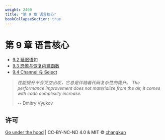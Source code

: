 ```yaml
---
weight: 2400
title: "第 9 章 语言核心"
bookCollapseSection: true
---
```


# 第 9 章 语言核心

<!-- - [9.1 运行时类型系统](./type.md) -->
- [9.2 延迟语句](./defer.md)
- [9.3 恐慌与恢复内建函数](./panic.md)
- [9.4 Channel 与 Select](./chan.md)
<!-- - [9.5 数组、切片与字符串](./slice.md) -->
<!-- - [9.6 散列表](./map.md) -->
<!-- - [9.7 接口](./interface.md) -->

> _性能提升不会凭空出现，它总是伴随着代码复杂性的提升。_
> _The performance improvement does not materialize from the air, it 
comes with code complexity increase._
>
> -- Dmitry Vyukov

## 许可

[Go under the hood](https://github.com/golang-design/under-the-hood) | CC-BY-NC-ND 4.0 & MIT &copy; [changkun](https://changkun.de)